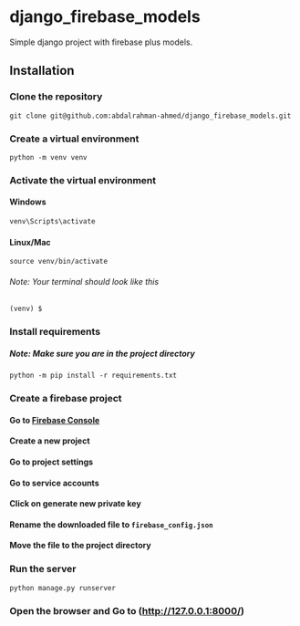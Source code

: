 # django_firebase_models
Simple django project with firebase plus models.


## Installation
### Clone the repository
```shell
git clone git@github.com:abdalrahman-ahmed/django_firebase_models.git
```
### Create a virtual environment
```shell
python -m venv venv
```
### Activate the virtual environment
#### Windows
```powershell
venv\Scripts\activate
```
#### Linux/Mac
```shell
source venv/bin/activate
```
###### Note: Your terminal should look like this
```shell
(venv) $
```
### Install requirements
##### Note: Make sure you are in the project directory
```shell
python -m pip install -r requirements.txt
```
### Create a firebase project
#### Go to [Firebase Console](https://console.firebase.google.com/)
#### Create a new project
#### Go to project settings
#### Go to service accounts
#### Click on generate new private key
#### Rename the downloaded file to `firebase_config.json`
#### Move the file to the project directory
### Run the server
```shell
python manage.py runserver
```
### Open the browser and Go to (http://127.0.0.1:8000/)
